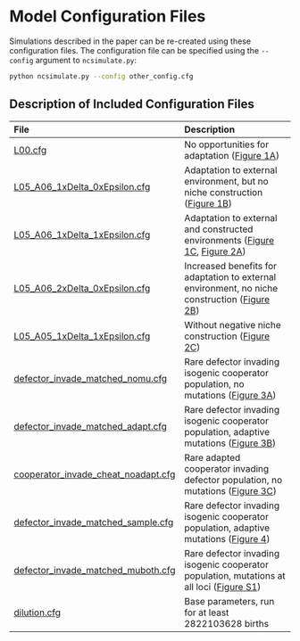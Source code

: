 # Model Configuration Files

Simulations described in the paper can be re-created using these configuration
files.  The configuration file can be specified using the `--config` argument
to `ncsimulate.py`:

```sh
python ncsimulate.py --config other_config.cfg
```

## Description of Included Configuration Files

| File               | Description                                                                            |
|:-------------------|:---------------------------------------------------------------------------------------|
| [L00.cfg](L00.cfg) | No opportunities for adaptation ([Figure 1A](../figures/Figure1.png))                  |
| [L05_A06_1xDelta_0xEpsilon.cfg](L05_A06_1xDelta_0xEpsilon.cfg) | Adaptation to external environment, but no niche construction ([Figure 1B](../figures/Figure1.png)) |
| [L05_A06_1xDelta_1xEpsilon.cfg](L05_A06_1xDelta_1xEpsilon.cfg) | Adaptation to external and constructed environments ([Figure 1C](../figures/Figure1.png), [Figure 2A](../figures/Figure2.png)) |
| [L05_A06_2xDelta_0xEpsilon.cfg](L05_A06_2xDelta_0xEpsilon.cfg) | Increased benefits for adaptation to external environment, no niche construction ([Figure 2B](../figures/Figure2.png)) |
| [L05_A05_1xDelta_1xEpsilon.cfg](L05_A05_1xDelta_1xEpsilon.cfg) | Without negative niche construction ([Figure 2C](../figures/Figure2.png)) |
| [defector_invade_matched_nomu.cfg](defector_invade_matched_nomu.cfg) | Rare defector invading isogenic cooperator population, no mutations ([Figure 3A](../figures/Figure3.png)) |
| [defector_invade_matched_adapt.cfg](defector_invade_matched_adapt.cfg) | Rare defector invading isogenic cooperator population, adaptive mutations ([Figure 3B](../figures/Figure3.png)) |
| [cooperator_invade_cheat_noadapt.cfg](cooperator_invade_cheat_noadapt.cfg) | Rare adapted cooperator invading defector population, no mutations ([Figure 3C](../figures/Figure3.png)) |
| [defector_invade_matched_sample.cfg](defector_invade_matched_sample.cfg) | Rare defector invading isogenic cooperator population, adaptive mutations ([Figure 4](../figures/Figure4.png)) |
| [defector_invade_matched_muboth.cfg](defector_invade_matched_muboth.cfg) | Rare defector invading isogenic cooperator population, mutations at all loci ([Figure S1](../figures/FigureS1.png)) |
| [dilution.cfg](dilution.cfg) | Base parameters, run for at least 2822103628 births |
